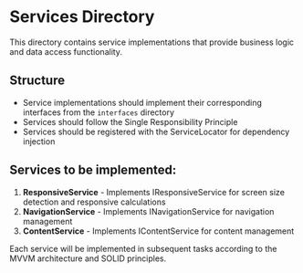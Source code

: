 # Services Directory

This directory contains service implementations that provide business logic and data access functionality.

## Structure

- Service implementations should implement their corresponding interfaces from the `interfaces` directory
- Services should follow the Single Responsibility Principle
- Services should be registered with the ServiceLocator for dependency injection

## Services to be implemented:

1. **ResponsiveService** - Implements IResponsiveService for screen size detection and responsive calculations
2. **NavigationService** - Implements INavigationService for navigation management
3. **ContentService** - Implements IContentService for content management

Each service will be implemented in subsequent tasks according to the MVVM architecture and SOLID principles.